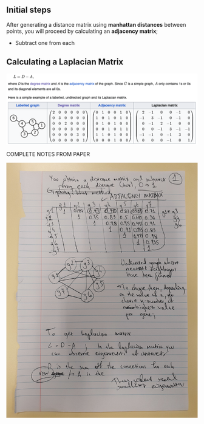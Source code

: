 ## Initial steps

After generating a distance matrix using **manhattan distances** between points, you will proceed by calculating an **adjacency matrix**;

- Subtract one from each 

## Calculating a Laplacian Matrix

![alt text](<Screenshot 2024-10-16 at 14.28.34.png>)

COMPLETE NOTES FROM PAPER

![alt text](20241016_144343.jpg)





